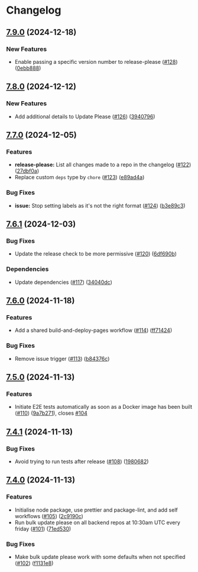 # Changelog

## [7.9.0](https://github.com/hedia-team/.github/compare/v7.8.0...v7.9.0) (2024-12-18)


### New Features

* Enable passing a specific version number to release-please ([#128](https://github.com/hedia-team/.github/issues/128)) ([0ebb888](https://github.com/hedia-team/.github/commit/0ebb888349d55e96884c4d931399617b74894493))

## [7.8.0](https://github.com/hedia-team/.github/compare/v7.7.0...v7.8.0) (2024-12-12)


### New Features

* Add additional details to Update Please ([#126](https://github.com/hedia-team/.github/issues/126)) ([3940796](https://github.com/hedia-team/.github/commit/3940796f9eeff856e8c4f381187d825bc6697a02))

## [7.7.0](https://github.com/hedia-team/.github/compare/v7.6.1...v7.7.0) (2024-12-05)


### Features

* **release-please:** List all changes made to a repo in the changelog ([#122](https://github.com/hedia-team/.github/issues/122)) ([27dbf0a](https://github.com/hedia-team/.github/commit/27dbf0a35e453e58ffe7d5e60fee4d38fa01a14b))
* Replace custom `deps` type by `chore` ([#123](https://github.com/hedia-team/.github/issues/123)) ([e89ad4a](https://github.com/hedia-team/.github/commit/e89ad4a0b8e7010ea409bf3488920543fc8262f0))


### Bug Fixes

* **issue:** Stop setting labels as it's not the right format ([#124](https://github.com/hedia-team/.github/issues/124)) ([b3e89c3](https://github.com/hedia-team/.github/commit/b3e89c3a3f205b31d15bbfbb9f456a73d1ad37f9))

## [7.6.1](https://github.com/hedia-team/.github/compare/v7.6.0...v7.6.1) (2024-12-03)


### Bug Fixes

* Update the release check to be more permissive ([#120](https://github.com/hedia-team/.github/issues/120)) ([6df690b](https://github.com/hedia-team/.github/commit/6df690b59932a58c4618b5fb0e8c1961db610d1c))


### Dependencies

* Update dependencies ([#117](https://github.com/hedia-team/.github/issues/117)) ([34040dc](https://github.com/hedia-team/.github/commit/34040dc9f1c7a680095fd4cb63bb6b7a53810705))

## [7.6.0](https://github.com/hedia-team/.github/compare/v7.5.0...v7.6.0) (2024-11-18)


### Features

* Add a shared build-and-deploy-pages workflow ([#114](https://github.com/hedia-team/.github/issues/114)) ([ff71424](https://github.com/hedia-team/.github/commit/ff714246735426bd124a1cbf9ce9f7ec76b5f008))


### Bug Fixes

* Remove issue trigger ([#113](https://github.com/hedia-team/.github/issues/113)) ([b84376c](https://github.com/hedia-team/.github/commit/b84376cd67ed907c96b5503b043323efc8892dbb))

## [7.5.0](https://github.com/hedia-team/.github/compare/v7.4.1...v7.5.0) (2024-11-13)


### Features

* Initiate E2E tests automatically as soon as a Docker image has been built ([#110](https://github.com/hedia-team/.github/issues/110)) ([9a7b271](https://github.com/hedia-team/.github/commit/9a7b271de73595c364a4614bc7ae925d17560253)), closes [#104](https://github.com/hedia-team/.github/issues/104)

## [7.4.1](https://github.com/hedia-team/.github/compare/v7.4.0...v7.4.1) (2024-11-13)


### Bug Fixes

* Avoid trying to run tests after release ([#108](https://github.com/hedia-team/.github/issues/108)) ([1980682](https://github.com/hedia-team/.github/commit/19806826cb4fcaa4557fd2589bd133c2265c19c7))

## [7.4.0](https://github.com/hedia-team/.github/compare/v7.3.0...v7.4.0) (2024-11-13)


### Features

* Initialise node package, use prettier and package-lint, and add self workflows ([#105](https://github.com/hedia-team/.github/issues/105)) ([2c9190c](https://github.com/hedia-team/.github/commit/2c9190cf96d85ca91602b9506e82a993dcf9a56e))
* Run bulk update please on all backend repos at 10:30am UTC every friday ([#101](https://github.com/hedia-team/.github/issues/101)) ([71ed530](https://github.com/hedia-team/.github/commit/71ed53001dff1a9efdb25b76b48ad6aa2a633cc1))


### Bug Fixes

* Make bulk update please work with some defaults when not specified ([#102](https://github.com/hedia-team/.github/issues/102)) ([f1131e8](https://github.com/hedia-team/.github/commit/f1131e80e4df25687e2c781309a31853c38a09a6))
